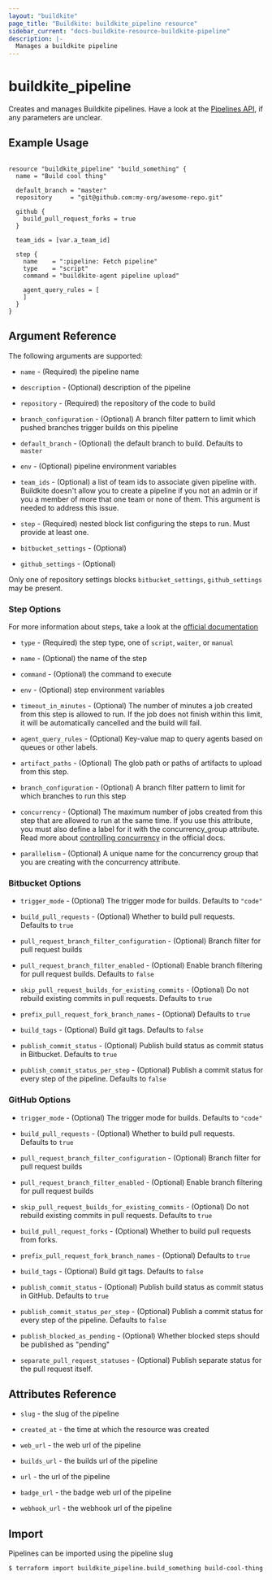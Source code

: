 ```yaml
---
layout: "buildkite"
page_title: "Buildkite: buildkite_pipeline resource"
sidebar_current: "docs-buildkite-resource-buildkite-pipeline"
description: |-
  Manages a buildkite pipeline 
---
```


# buildkite\_pipeline

Creates and manages Buildkite pipelines. Have a look at the 
[Pipelines API](https://buildkite.com/docs/apis/rest-api/pipelines), if any parameters are unclear.

## Example Usage

```hcl

resource "buildkite_pipeline" "build_something" {
  name = "Build cool thing"

  default_branch = "master"
  repository     = "git@github.com:my-org/awesome-repo.git"
  
  github {
    build_pull_request_forks = true
  }

  team_ids = [var.a_team_id]

  step {
    name    = ":pipeline: Fetch pipeline"
    type    = "script"
    command = "buildkite-agent pipeline upload"

    agent_query_rules = [
    ]
  }
}
```

## Argument Reference

The following arguments are supported:

* `name` - (Required) the pipeline name

* `description` - (Optional) description of the pipeline

* `repository` - (Required) the repository of the code to build

* `branch_configuration` - (Optional) A branch filter pattern to limit which pushed branches trigger builds on this pipeline

* `default_branch` - (Optional) the default branch to build. Defaults to `master`

* `env` - (Optional) pipeline environment variables

* `team_ids` - (Optional) a list of team ids to associate given pipeline with. Buildkite doesn't allow you to create a pipeline if you not an admin or if you a member of more that one team or none of them. This argument is needed to address this issue.

* `step` - (Required) nested block list configuring the steps to run. Must provide at least one.

* `bitbucket_settings` - (Optional)

* `github_settings` - (Optional)

Only one of repository settings blocks `bitbucket_settings`, `github_settings` may be present.

### Step Options

For more information about steps, take a look at the [official documentation](https://buildkite.com/docs/pipelines/command-step)

* `type` - (Required) the step type, one of `script`, `waiter`, or `manual`

* `name` - (Optional) the name of the step

* `command` - (Optional) the command to execute

* `env` - (Optional) step environment variables

* `timeout_in_minutes` - (Optional) The number of minutes a job created from this step is allowed to run. If the job does not finish within this limit, it will be automatically cancelled and the build will fail.

* `agent_query_rules` - (Optional) Key-value map to query agents based on queues or other labels.

* `artifact_paths` - (Optional) The glob path or paths of artifacts to upload from this step.

* `branch_configuration` - (Optional) A branch filter pattern to limit for which branches to run this step

* `concurrency` - (Optional) The maximum number of jobs created from this step that are allowed to run at the same time. If you use this attribute, you must also define a label for it with the concurrency_group attribute. Read more about [controlling concurrency](https://buildkite.com/docs/pipelines/controlling-concurrency) in the official docs.

* `parallelism` - (Optional) A unique name for the concurrency group that you are creating with the concurrency attribute.


### Bitbucket Options

* `trigger_mode` - (Optional) The trigger mode for builds. Defaults to `"code"`

* `build_pull_requests` - (Optional) Whether to build pull requests. Defaults to `true`

* `pull_request_branch_filter_configuration` - (Optional) Branch filter for pull request builds

* `pull_request_branch_filter_enabled` - (Optional) Enable branch filtering for pull request builds. Defaults to `false`

* `skip_pull_request_builds_for_existing_commits` - (Optional) Do not rebuild existing commits in pull requests. Defaults to `true`

* `prefix_pull_request_fork_branch_names` - (Optional) Defaults to `true`

* `build_tags` - (Optional) Build git tags. Defaults to `false`

* `publish_commit_status` - (Optional) Publish build status as commit status in Bitbucket. Defaults to `true`

* `publish_commit_status_per_step` - (Optional) Publish a commit status for every step of the pipeline. Defaults to `false`


### GitHub Options

* `trigger_mode` - (Optional) The trigger mode for builds. Defaults to `"code"`

* `build_pull_requests` - (Optional) Whether to build pull requests. Defaults to `true`

* `pull_request_branch_filter_configuration` - (Optional) Branch filter for pull request builds

* `pull_request_branch_filter_enabled` - (Optional) Enable branch filtering for pull request builds

* `skip_pull_request_builds_for_existing_commits` - (Optional) Do not rebuild existing commits in pull requests. Defaults to `true`

* `build_pull_request_forks` - (Optional) Whether to build pull requests from forks.

* `prefix_pull_request_fork_branch_names` - (Optional) Defaults to `true`

* `build_tags` - (Optional) Build git tags. Defaults to `false`

* `publish_commit_status` - (Optional) Publish build status as commit status in GitHub. Defaults to `true`

* `publish_commit_status_per_step` - (Optional) Publish a commit status for every step of the pipeline. Defaults to `false`

* `publish_blocked_as_pending` - (Optional) Whether blocked steps should be published as "pending"

* `separate_pull_request_statuses` - (Optional) Publish separate status for the pull request itself.


## Attributes Reference

* `slug` - the slug of the pipeline

* `created_at` - the time at which the resource was created

* `web_url` - the web url of the pipeline

* `builds_url` - the builds url of the pipeline

* `url` - the url of the pipeline

* `badge_url` - the badge web url of the pipeline

* `webhook_url` - the webhook url of the pipeline
			
## Import

Pipelines can be imported using the pipeline slug

```
$ terraform import buildkite_pipeline.build_something build-cool-thing
```
